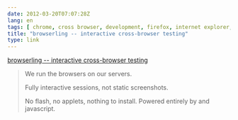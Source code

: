 ```yaml
---
date: 2012-03-20T07:07:28Z
lang: en
tags: [ chrome, cross browser, development, firefox, internet explorer, opera, safari, testing, web ]
title: "browserling -- interactive cross-browser testing"
type: link
---
```


[browserling -- interactive cross-browser
testing](http://browserling.com/)

> We run the browsers on our servers.
>
> Fully interactive sessions, not static screenshots.
>
> No flash, no applets, nothing to install. Powered entirely by and
> javascript.

